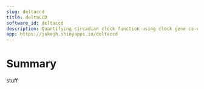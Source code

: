```yaml
---
slug: deltaccd
title: deltaCCD
software_id: deltaccd
description: Quantifying circadian clock function using clock gene co-expression
app: https://jakejh.shinyapps.io/deltaccd
---
```


# Summary

stuff
